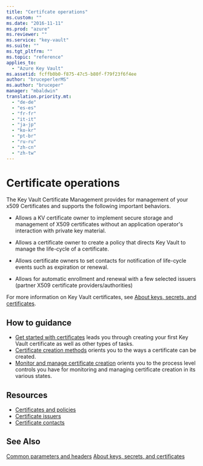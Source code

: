 ```yaml
---
title: "Certifcate operations"
ms.custom: ""
ms.date: "2016-11-11"
ms.prod: "azure"
ms.reviewer: ""
ms.service: "key-vault"
ms.suite: ""
ms.tgt_pltfrm: ""
ms.topic: "reference"
applies_to:
  - "Azure Key Vault"
ms.assetid: fcffb0b0-f875-47c5-b80f-f79f23f6f4ee
author: "bruceperlerMS"
ms.author: "bruceper"
manager: "mbaldwin"
translation.priority.mt:
  - "de-de"
  - "es-es"
  - "fr-fr"
  - "it-it"
  - "ja-jp"
  - "ko-kr"
  - "pt-br"
  - "ru-ru"
  - "zh-cn"
  - "zh-tw"
---
```

# Certificate operations

The Key Vault Certificate Management provides for management of your x509 Certificates and supports the following important behaviors.

- Allows a KV certificate owner to implement secure storage and management of X509 certificates without an application operator's interaction with private key material.


- Allows a certificate owner to create a policy that directs Key Vault to manage the life-cycle of a certificate.


- Allows certificate owners to set contacts for notification of life-cycle events such as expiration or renewal.


- Allows for automatic enrollment and renewal with a few selected issuers (partner X509 certificate providers/authorities)


For more information on Key Vault certificates, see [About keys, secrets, and certificates](about-keys--secrets-and-certificates.md).

## How to guidance
- [Get started with certificates](certificate-scenarios.md) leads you through creating your first Key Vault certificate as well as other types of tasks.
- [Certificate creation methods](create-a-certificate.md) orients you to the ways a certificate can be created.
- [Monitor and manage certificate creation](create-certificate-scenarios.md) orients you to the process level controls you have for monitoring and managing certificate creation in its various states.

## Resources
- [Certificates and policies](certificates-and-policies.md)
- [Certificate issuers](certificate-issuers.md)
- [Certificate contacts](certificate-contacts.md)





## See Also
[Common parameters and headers](common-parameters-and-headers.md)
[About keys, secrets, and certificates](about-keys--secrets-and-certificates.md)
